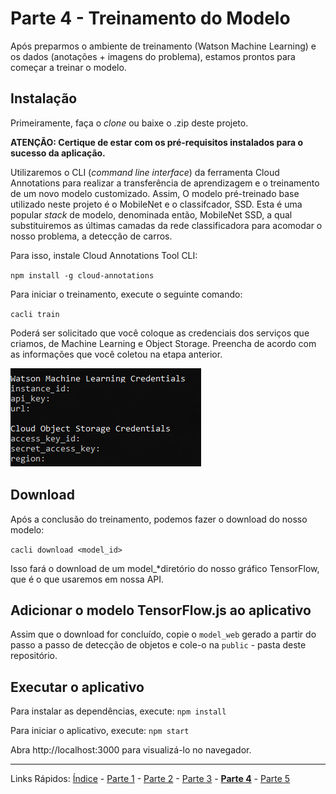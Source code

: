 # Parte 4 - Treinamento do Modelo

Após preparmos o ambiente de treinamento (Watson Machine Learning) e os dados (anotações + imagens do problema), estamos prontos para começar a treinar o modelo.

## Instalação

Primeiramente, faça o *clone* ou baixe o .zip deste projeto.

**ATENÇÃO: Certique de estar com os pré-requisitos instalados para o sucesso da aplicação.**

Utilizaremos o CLI (*command line interface*) da ferramenta Cloud Annotations para realizar a transferência de aprendizagem e o treinamento de um novo modelo customizado. Assim,  O modelo pré-treinado base utilizado neste projeto é o MobileNet e o classifcador, SSD. Esta é uma popular *stack* de modelo, denominada então, MobileNet SSD, a qual substituiremos as últimas camadas da rede classificadora para acomodar o nosso problema, a detecção de carros.

Para isso, instale Cloud Annotations Tool CLI:

` npm install -g cloud-annotations `

Para iniciar o treinamento, execute o seguinte comando:

`cacli train`

Poderá ser solicitado que você coloque as credenciais dos serviços que criamos, de Machine Learning e Object Storage. Preencha de acordo com as informações que você coletou na etapa anterior. 

![credenciais-cli](/content/images/treinamento-1.png)


## Download

Após a conclusão do treinamento, podemos fazer o download do nosso modelo:

`cacli download <model_id>`

Isso fará o download de um model_*diretório do nosso gráfico TensorFlow, que é o que usaremos em nossa API.


## Adicionar o modelo TensorFlow.js ao aplicativo

Assim que o download for concluído, copie o `model_web` gerado a partir do passo a passo de detecção de objetos e cole-o na `public` - pasta deste repositório.

## Executar o aplicativo

Para instalar as dependências, execute: `npm install`

Para iniciar o aplicativo, execute: `npm start`

Abra http://localhost:3000 para visualizá-lo no navegador.


***
Links Rápidos:
[Índice](https://github.com/plcpinho/talknlabs/) - [Parte 1](/content/md/intro.md) - [Parte 2](/content/md/cloudannotations.md) - [Parte 3](/content/md/instancias.md) - **[Parte 4](/content/md/treinamento.md)** - [Parte 5](/content/md/rede-ibp.md)

